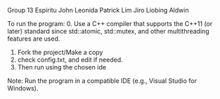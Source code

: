 Group 13
Espiritu John
Leonida Patrick
Lim Jiro
Liobing Aldwin

To run the program:
0. Use a C++ compiler that supports the C++11 (or later) standard since std::atomic, std::mutex, and other multithreading features are used.
1. Fork the project/Make a copy
2. check config.txt, and edit if needed.
3. Then run using the chosen ide

Note: Run the program in a compatible IDE (e.g., Visual Studio for Windows).
